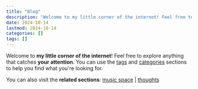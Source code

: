 ```yaml
---
title: "Blog"
description: "Welcome to my little corner of the internet! Feel free to explore anything that catches your attention. You can use the tags and categories sections to help you find what you're looking for."
date: 2024-10-14
lastmod: 2024-10-14
categories: []
tags: []
---
```

Welcome to **my little corner of the internet**! Feel free to explore anything that catches **your attention**. You can use the [tags](/tags) and [categories](/categories) sections to help you find what you're looking for.

You can also visit the **related sections**: [music space](/music) | [thoughts](/thoughts)